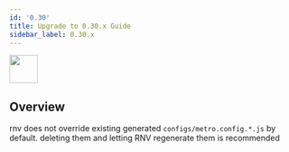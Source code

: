 ```yaml
---
id: '0.30'
title: Upgrade to 0.30.x Guide
sidebar_label: 0.30.x
---
```


<img src="https://renative.org/img/ic_upgrade.png" width=50 height=50 />


## Overview

rnv does not override existing generated `configs/metro.config.*.js` by default.
deleting them and letting RNV regenerate them is recommended
